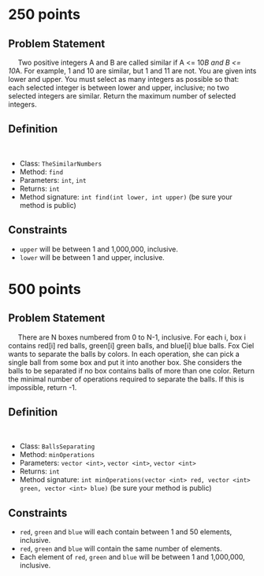 250 points
==========

Problem Statement
-----------------
    
Two positive integers A and B are called similar if A <= 10*B and B <= 10*A. For example, 1 and 10 are similar, but 1 and 11 are not.  You are given ints lower and upper. You must select as many integers as possible so that:
each selected integer is between lower and upper, inclusive;
no two selected integers are similar.
Return the maximum number of selected integers.

Definition
----------
    
- Class: `TheSimilarNumbers`
- Method: `find`
- Parameters: `int`, `int`
- Returns: `int`
- Method signature: `int find(int lower, int upper)`
(be sure your method is public)
    

Constraints
-----------

- `upper` will be between 1 and 1,000,000, inclusive.
- `lower` will be between 1 and upper, inclusive.

500 points
==========

Problem Statement
-----------------
    
There are N boxes numbered from 0 to N-1, inclusive. For each i, box i contains red[i] red balls, green[i] green balls, and blue[i] blue balls.  Fox Ciel wants to separate the balls by colors. In each operation, she can pick a single ball from some box and put it into another box. She considers the balls to be separated if no box contains balls of more than one color.  Return the minimal number of operations required to separate the balls. If this is impossible, return -1.

Definition
----------
    
- Class: `BallsSeparating`
- Method: `minOperations`
- Parameters: `vector <int>`, `vector <int>`, `vector <int>`
- Returns: `int`
- Method signature: `int minOperations(vector <int> red, vector <int> green, vector <int> blue)`
(be sure your method is public)
    

Constraints
-----------

- `red`, `green` and `blue` will each contain between 1 and 50 elements, inclusive.
- `red`, `green` and `blue` will contain the same number of elements.
- Each element of `red`, `green` and `blue` will be between 1 and 1,000,000, inclusive.
